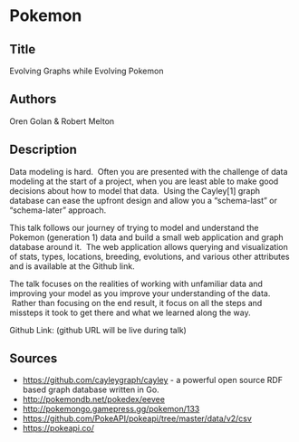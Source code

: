 # Pokemon

## Title

Evolving Graphs while Evolving Pokemon

## Authors

Oren Golan & Robert Melton

## Description

Data modeling is hard.  Often you are presented with the challenge of data modeling at the start of a project, when you are least able to make good decisions about how to model that data.  Using the Cayley[1] graph database can ease the upfront design and allow you a “schema-last” or “schema-later” approach.

This talk follows our journey of trying to model and understand the Pokemon (generation 1) data and build a small web application and graph database around it.  The web application allows querying and visualization of stats, types, locations, breeding, evolutions, and various other attributes and is available at the Github link. 

The talk focuses on the realities of working with unfamiliar data and improving your model as you improve your understanding of the data.  Rather than focusing on the end result, it focus on all the steps and missteps it took to get there and what we learned along the way. 

Github Link: (github URL will be live during talk)

## Sources

* https://github.com/cayleygraph/cayley - a powerful open source RDF based graph database written in Go.
* http://pokemondb.net/pokedex/eevee
* http://pokemongo.gamepress.gg/pokemon/133
* https://github.com/PokeAPI/pokeapi/tree/master/data/v2/csv
* https://pokeapi.co/
